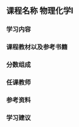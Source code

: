 ## 课程名称 物理化学Ⅰ

### 学习内容





### 课程教材以及参考书籍





### 分数组成



### 任课教师



### 参考资料



### 学习建议



<script src="https://giscus.app/client.js"
        data-repo="wing0night/Chem_ZJU"
        data-repo-id="R_kgDOLW27DQ"
        data-category="Announcements"
        data-category-id="DIC_kwDOLW27Dc4Cdsqq"
        data-mapping="pathname"
        data-strict="0"
        data-reactions-enabled="1"
        data-emit-metadata="0"
        data-input-position="top"
        data-theme="dark_dimmed"
        data-lang="zh-CN"
        crossorigin="anonymous"
        async>
</script>
